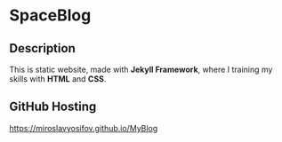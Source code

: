 # SpaceBlog

## Description
  This is static website, made with **Jekyll Framework**, 
  where I training my skills with **HTML** and **CSS**.

## GitHub Hosting
  https://miroslavyosifov.github.io/MyBlog
